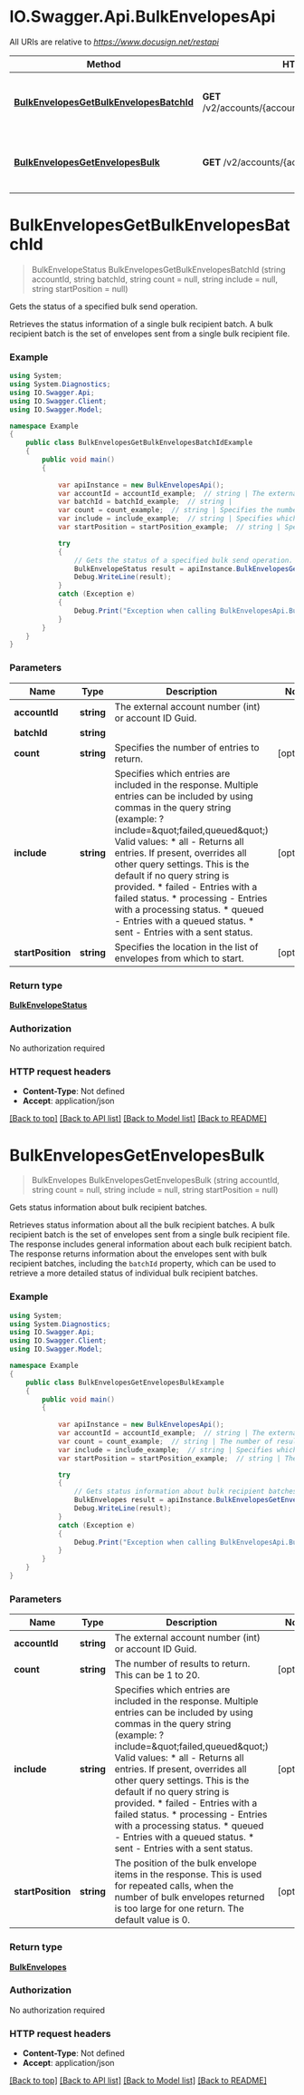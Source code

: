 # IO.Swagger.Api.BulkEnvelopesApi

All URIs are relative to *https://www.docusign.net/restapi*

Method | HTTP request | Description
------------- | ------------- | -------------
[**BulkEnvelopesGetBulkEnvelopesBatchId**](BulkEnvelopesApi.md#bulkenvelopesgetbulkenvelopesbatchid) | **GET** /v2/accounts/{accountId}/bulk_envelopes/{batchId} | Gets the status of a specified bulk send operation.
[**BulkEnvelopesGetEnvelopesBulk**](BulkEnvelopesApi.md#bulkenvelopesgetenvelopesbulk) | **GET** /v2/accounts/{accountId}/bulk_envelopes | Gets status information about bulk recipient batches.


<a name="bulkenvelopesgetbulkenvelopesbatchid"></a>
# **BulkEnvelopesGetBulkEnvelopesBatchId**
> BulkEnvelopeStatus BulkEnvelopesGetBulkEnvelopesBatchId (string accountId, string batchId, string count = null, string include = null, string startPosition = null)

Gets the status of a specified bulk send operation.

Retrieves the status information of a single bulk recipient batch. A bulk recipient batch is the set of envelopes sent from a single bulk recipient file. 

### Example
```csharp
using System;
using System.Diagnostics;
using IO.Swagger.Api;
using IO.Swagger.Client;
using IO.Swagger.Model;

namespace Example
{
    public class BulkEnvelopesGetBulkEnvelopesBatchIdExample
    {
        public void main()
        {
            
            var apiInstance = new BulkEnvelopesApi();
            var accountId = accountId_example;  // string | The external account number (int) or account ID Guid.
            var batchId = batchId_example;  // string | 
            var count = count_example;  // string | Specifies the number of entries to return. (optional) 
            var include = include_example;  // string | Specifies which entries are included in the response. Multiple entries can be included by using commas in the query string (example: ?include=\"failed,queued\")   Valid values:  * all - Returns all entries. If present, overrides all other query settings. This is the default if no query string is provided. * failed - Entries with a failed status. * processing - Entries with a processing status. * queued - Entries with a queued status. * sent - Entries with a sent status.   (optional) 
            var startPosition = startPosition_example;  // string | Specifies the location in the list of envelopes from which to start. (optional) 

            try
            {
                // Gets the status of a specified bulk send operation.
                BulkEnvelopeStatus result = apiInstance.BulkEnvelopesGetBulkEnvelopesBatchId(accountId, batchId, count, include, startPosition);
                Debug.WriteLine(result);
            }
            catch (Exception e)
            {
                Debug.Print("Exception when calling BulkEnvelopesApi.BulkEnvelopesGetBulkEnvelopesBatchId: " + e.Message );
            }
        }
    }
}
```

### Parameters

Name | Type | Description  | Notes
------------- | ------------- | ------------- | -------------
 **accountId** | **string**| The external account number (int) or account ID Guid. | 
 **batchId** | **string**|  | 
 **count** | **string**| Specifies the number of entries to return. | [optional] 
 **include** | **string**| Specifies which entries are included in the response. Multiple entries can be included by using commas in the query string (example: ?include&#x3D;\&quot;failed,queued\&quot;)   Valid values:  * all - Returns all entries. If present, overrides all other query settings. This is the default if no query string is provided. * failed - Entries with a failed status. * processing - Entries with a processing status. * queued - Entries with a queued status. * sent - Entries with a sent status.   | [optional] 
 **startPosition** | **string**| Specifies the location in the list of envelopes from which to start. | [optional] 

### Return type

[**BulkEnvelopeStatus**](BulkEnvelopeStatus.md)

### Authorization

No authorization required

### HTTP request headers

 - **Content-Type**: Not defined
 - **Accept**: application/json

[[Back to top]](#) [[Back to API list]](../README.md#documentation-for-api-endpoints) [[Back to Model list]](../README.md#documentation-for-models) [[Back to README]](../README.md)

<a name="bulkenvelopesgetenvelopesbulk"></a>
# **BulkEnvelopesGetEnvelopesBulk**
> BulkEnvelopes BulkEnvelopesGetEnvelopesBulk (string accountId, string count = null, string include = null, string startPosition = null)

Gets status information about bulk recipient batches.

Retrieves status information about all the bulk recipient batches. A bulk recipient batch is the set of envelopes sent from a single bulk recipient file. The response includes general information about each bulk recipient batch.   The response returns information about the envelopes sent with bulk recipient batches, including the `batchId` property, which can be used to retrieve a more detailed status of individual bulk recipient batches.

### Example
```csharp
using System;
using System.Diagnostics;
using IO.Swagger.Api;
using IO.Swagger.Client;
using IO.Swagger.Model;

namespace Example
{
    public class BulkEnvelopesGetEnvelopesBulkExample
    {
        public void main()
        {
            
            var apiInstance = new BulkEnvelopesApi();
            var accountId = accountId_example;  // string | The external account number (int) or account ID Guid.
            var count = count_example;  // string | The number of results to return. This can be 1 to 20. (optional) 
            var include = include_example;  // string | Specifies which entries are included in the response. Multiple entries can be included by using commas in the query string (example: ?include=\"failed,queued\")   Valid values:  * all - Returns all entries. If present, overrides all other query settings. This is the default if no query string is provided. * failed - Entries with a failed status. * processing - Entries with a processing status. * queued - Entries with a queued status. * sent - Entries with a sent status.   (optional) 
            var startPosition = startPosition_example;  // string | The position of the bulk envelope items in the response. This is used for repeated calls, when the number of bulk envelopes returned is too large for one return. The default value is 0. (optional) 

            try
            {
                // Gets status information about bulk recipient batches.
                BulkEnvelopes result = apiInstance.BulkEnvelopesGetEnvelopesBulk(accountId, count, include, startPosition);
                Debug.WriteLine(result);
            }
            catch (Exception e)
            {
                Debug.Print("Exception when calling BulkEnvelopesApi.BulkEnvelopesGetEnvelopesBulk: " + e.Message );
            }
        }
    }
}
```

### Parameters

Name | Type | Description  | Notes
------------- | ------------- | ------------- | -------------
 **accountId** | **string**| The external account number (int) or account ID Guid. | 
 **count** | **string**| The number of results to return. This can be 1 to 20. | [optional] 
 **include** | **string**| Specifies which entries are included in the response. Multiple entries can be included by using commas in the query string (example: ?include&#x3D;\&quot;failed,queued\&quot;)   Valid values:  * all - Returns all entries. If present, overrides all other query settings. This is the default if no query string is provided. * failed - Entries with a failed status. * processing - Entries with a processing status. * queued - Entries with a queued status. * sent - Entries with a sent status.   | [optional] 
 **startPosition** | **string**| The position of the bulk envelope items in the response. This is used for repeated calls, when the number of bulk envelopes returned is too large for one return. The default value is 0. | [optional] 

### Return type

[**BulkEnvelopes**](BulkEnvelopes.md)

### Authorization

No authorization required

### HTTP request headers

 - **Content-Type**: Not defined
 - **Accept**: application/json

[[Back to top]](#) [[Back to API list]](../README.md#documentation-for-api-endpoints) [[Back to Model list]](../README.md#documentation-for-models) [[Back to README]](../README.md)

